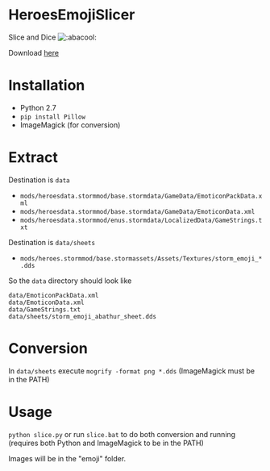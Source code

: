 # HeroesEmojiSlicer
Slice and Dice ![:abacool:](https://i.imgur.com/cEUaVLY.png)

Download [here](https://github.com/naomichan/HeroesEmojiSlicer/archive/master.zip)

# Installation

- Python 2.7
- `pip install Pillow`
- ImageMagick (for conversion)

# Extract

Destination is `data`

- `mods/heroesdata.stormmod/base.stormdata/GameData/EmoticonPackData.xml`
- `mods/heroesdata.stormmod/base.stormdata/GameData/EmoticonData.xml`
- `mods/heroesdata.stormmod/enus.stormdata/LocalizedData/GameStrings.txt`

Destination is `data/sheets`

- `mods/heroes.stormmod/base.stormassets/Assets/Textures/storm_emoji_*.dds`

So the `data` directory should look like

```
data/EmoticonPackData.xml
data/EmoticonData.xml
data/GameStrings.txt
data/sheets/storm_emoji_abathur_sheet.dds
```

# Conversion

In `data/sheets` execute `mogrify -format png *.dds` (ImageMagick must be in the PATH)

# Usage

`python slice.py` or run `slice.bat` to do both conversion and running (requires both Python and ImageMagick to be in the PATH)

Images will be in the "emoji" folder.
